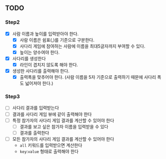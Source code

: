 ## TODO

### Step2

- [x] 사람 이름과 높이를 입력받아야 한다.
    - [x] 사람 이름은 쉼표(,)를 기준으로 구분한다.
    - [x] 사다리 게임에 참여하는 사람에 이름을 최대5글자까지 부여할 수 있다.
    - [x] 높이는 양수여야 한다.
- [x] 사다리를 생성한다
    - [x] 라인이 겹치지 않도록 해야 한다.
- [x] 생성한 사다리를 출력해야 한다.
    - [x] 출력폭을 맞추어야 한다. (사람 이름을 5자 기준으로 출력하기 때문에 사다리 폭도 넓어져야 한다.)

### Step3

- [ ] 사다리 결과를 입력받는다
- [ ] 결과를 사다리 게임 뷰에 같이 출력해야 한다
- [ ] 특정 참가자의 사다리 게임 결과를 계산할 수 있어야 한다
    - [ ] 결과를 보고 싶은 참가자 이름을 입력받을 수 있다
    - [ ] 결과를 출력한다
- [ ] 모든 참가자의 사다리 게임 결과를 계산할 수 있어야 한다
    - `all` 키워드를 입력받으면 계산한다
    - `key`:`value` 형태로 출력해야 한다